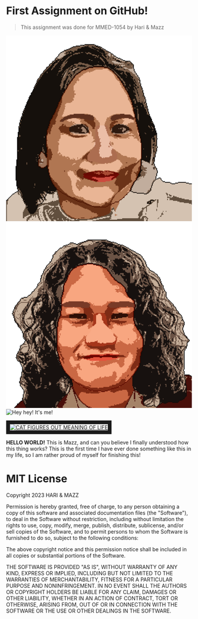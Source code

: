 # First Assignment on GitHub!

> This assignment was done for MMED-1054 by Hari & Mazz


![My mother](img/maricel.png "Maricel Goles")
![My brother](img/ferman.png "Ferman Febra")
![Hey hey! It's me!](marianne.png "Marianne Febra")

<a href="http://www.youtube.com/watch?feature=player_embedded&v=WapQVWb5nB0
" target="_blank"><img src="http://img.youtube.com/vi/WapQVWb5nB0/0.jpg" 
alt="CAT FIGURES OUT MEANING OF LIFE" width="240" height="180" border="10" /></a>

**HELLO WORLD!** This is Mazz, and can you believe I finally understood how this thing works? This is the first time I have ever done something like this in my life, so I am rather proud of myself for finishing this!

# MIT License 
Copyright 2023 HARI & MAZZ

Permission is hereby granted, free of charge, to any person obtaining a copy of this software and associated documentation files (the "Software"), to deal in the Software without restriction, including without limitation the rights to use, copy, modify, merge, publish, distribute, sublicense, and/or sell copies of the Software, and to permit persons to whom the Software is furnished to do so, subject to the following conditions:

The above copyright notice and this permission notice shall be included in all copies or substantial portions of the Software.

THE SOFTWARE IS PROVIDED "AS IS", WITHOUT WARRANTY OF ANY KIND, EXPRESS OR IMPLIED, INCLUDING BUT NOT LIMITED TO THE WARRANTIES OF MERCHANTABILITY, FITNESS FOR A PARTICULAR PURPOSE AND NONINFRINGEMENT. IN NO EVENT SHALL THE AUTHORS OR COPYRIGHT HOLDERS BE LIABLE FOR ANY CLAIM, DAMAGES OR OTHER LIABILITY, WHETHER IN AN ACTION OF CONTRACT, TORT OR OTHERWISE, ARISING FROM, OUT OF OR IN CONNECTION WITH THE SOFTWARE OR THE USE OR OTHER DEALINGS IN THE SOFTWARE.

